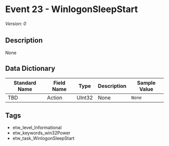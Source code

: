 # Event 23 - WinlogonSleepStart
###### Version: 0

## Description
None

## Data Dictionary
|Standard Name|Field Name|Type|Description|Sample Value|
|---|---|---|---|---|
|TBD|Action|UInt32|None|`None`|

## Tags
* etw_level_Informational
* etw_keywords_win32Power
* etw_task_WinlogonSleepStart